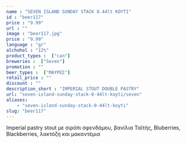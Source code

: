 ```yaml
---
name : "SEVEN ISLAND SUNDAY STACK 0.44lt ΚΟΥΤΙ"
id : "beer117"
price : "9.99"
url : ""
image : "beer117.jpg"
price : "9.99"
language : "gr"
alchohol : "12%"
product_types :  ["can"]
breweries :  ["Seven"]
promotion : ""
beer_types :  ["ΜΑΥΡΕΣ"]
retail_price : ""
discount : ""
description_short : "IMPERIAL STOUT DOUBLE PASTRY"
url: "seven-island-sunday-stack-0-44lt-koyti/seven"
aliases: 
    - "seven-island-sunday-stack-0-44lt-koyti"
slug: "beer117"
---
```


Imperial pastry stout με σιρόπι σφενδάμου, βανίλια Ταϊτής, Bluberries, Blackberries, λακτόζη και μακαντέμια